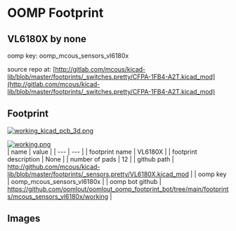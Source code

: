 # OOMP Footprint  
## VL6180X  by none  
  
oomp key: oomp_mcous_sensors_vl6180x  
  
source repo at: [http://gitlab.com/mcous/kicad-lib/blob/master/footprints/_switches.pretty/CFPA-1FB4-A2T.kicad_mod](http://gitlab.com/mcous/kicad-lib/blob/master/footprints/_switches.pretty/CFPA-1FB4-A2T.kicad_mod)  
## Footprint  
  
[![working_kicad_pcb_3d.png](working_kicad_pcb_3d_600.png)](working_kicad_pcb_3d.png)  
  
[![working.png](working_600.png)](working.png)  
| name | value | 
| --- | --- | 
| footprint name | VL6180X | 
| footprint description | None | 
| number of pads | 12 | 
| github path | http://github.com/mcous/kicad-lib/blob/master/footprints/_sensors.pretty/VL6180X.kicad_mod | 
| oomp key | oomp_mcous_sensors_vl6180x | 
| oomp bot github | https://github.com/oomlout/oomlout_oomp_footprint_bot/tree/main/footprints/mcous_sensors_vl6180x/working | 
## Images  
